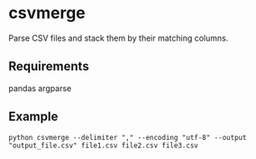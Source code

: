 # csvmerge
Parse CSV files and stack them by their matching columns.

## Requirements
pandas 
argparse

## Example
```
python csvmerge --delimiter "," --encoding "utf-8" --output "output_file.csv" file1.csv file2.csv file3.csv
```

